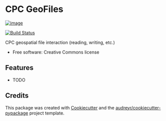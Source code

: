 CPC GeoFiles
================================

[![image](https://img.shields.io/pypi/v/cpc.geofiles.svg)](https://pypi.python.org/pypi/cpc.geofiles)

[![Build Status](https://travis-ci.org/noaa-nws-cpc/cpc.geofiles.svg?branch=master)](https://travis-ci.org/noaa-nws-cpc/cpc.geofiles)

CPC geospatial file interaction (reading, writing, etc.)

- Free software: Creative Commons license

Features
--------

-   TODO

Credits
-------

This package was created with [Cookiecutter](https://github.com/audreyr/cookiecutter) and the
[audreyr/cookiecutter-pypackage](https://github.com/audreyr/cookiecutter-pypackage) project template.
